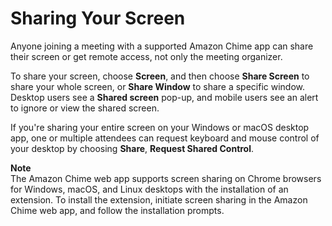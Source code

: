 # Sharing Your Screen<a name="screen-share"></a>

Anyone joining a meeting with a supported Amazon Chime app can share their screen or get remote access, not only the meeting organizer\.

To share your screen, choose **Screen**, and then choose **Share Screen** to share your whole screen, or **Share Window** to share a specific window\. Desktop users see a **Shared screen** pop\-up, and mobile users see an alert to ignore or view the shared screen\.

If you're sharing your entire screen on your Windows or macOS desktop app, one or multiple attendees can request keyboard and mouse control of your desktop by choosing **Share**, **Request Shared Control**\.

**Note**  
The Amazon Chime web app supports screen sharing on Chrome browsers for Windows, macOS, and Linux desktops with the installation of an extension\. To install the extension, initiate screen sharing in the Amazon Chime web app, and follow the installation prompts\.